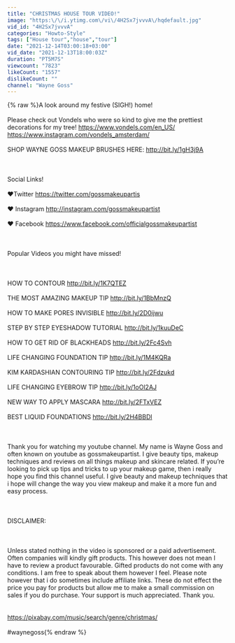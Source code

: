 ```yaml
---
title: "CHRISTMAS HOUSE TOUR VIDEO!"
image: "https:\/\/i.ytimg.com\/vi\/4H2Sx7jvvvA\/hqdefault.jpg"
vid_id: "4H2Sx7jvvvA"
categories: "Howto-Style"
tags: ["House tour","house","tour"]
date: "2021-12-14T03:00:18+03:00"
vid_date: "2021-12-13T18:00:03Z"
duration: "PT5M7S"
viewcount: "7823"
likeCount: "1557"
dislikeCount: ""
channel: "Wayne Goss"
---
```

{% raw %}A look around my festive (SIGH!) home!<br /><br />Please check out Vondels who were so kind to give me the prettiest decorations for my tree! <a rel="nofollow" target="blank" href="https://www.vondels.com/en_US/">https://www.vondels.com/en_US/</a><br /><a rel="nofollow" target="blank" href="https://www.instagram.com/vondels_amsterdam/">https://www.instagram.com/vondels_amsterdam/</a><br /><br />SHOP WAYNE GOSS MAKEUP BRUSHES HERE: <a rel="nofollow" target="blank" href="http://bit.ly/1gH3j9A">http://bit.ly/1gH3j9A</a><br /><br /><br /><br />Social Links! <br /><br />❤Twitter <a rel="nofollow" target="blank" href="https://twitter.com/gossmakeupartis">https://twitter.com/gossmakeupartis</a><br /><br />❤ Instagram <a rel="nofollow" target="blank" href="http://instagram.com/gossmakeupartist">http://instagram.com/gossmakeupartist</a><br /><br />❤ Facebook <a rel="nofollow" target="blank" href="https://www.facebook.com/officialgossmakeupartist">https://www.facebook.com/officialgossmakeupartist</a><br /><br /><br /><br />Popular Videos you might have missed!<br /><br /><br /><br />HOW TO CONTOUR <a rel="nofollow" target="blank" href="http://bit.ly/1K7QTEZ">http://bit.ly/1K7QTEZ</a><br /><br />THE MOST AMAZING MAKEUP TIP <a rel="nofollow" target="blank" href="http://bit.ly/1BbMnzQ">http://bit.ly/1BbMnzQ</a><br /><br />HOW TO MAKE PORES INVISIBLE <a rel="nofollow" target="blank" href="http://bit.ly/2D0ijwu">http://bit.ly/2D0ijwu</a><br /><br />STEP BY STEP EYESHADOW TUTORIAL <a rel="nofollow" target="blank" href="http://bit.ly/1kuuDeC">http://bit.ly/1kuuDeC</a><br /><br />HOW TO GET RID OF BLACKHEADS <a rel="nofollow" target="blank" href="http://bit.ly/2Fc4Svh">http://bit.ly/2Fc4Svh</a><br /><br />LIFE CHANGING FOUNDATION TIP <a rel="nofollow" target="blank" href="http://bit.ly/1M4KQRa">http://bit.ly/1M4KQRa</a><br /><br />KIM KARDASHIAN CONTOURING TIP <a rel="nofollow" target="blank" href="http://bit.ly/2Fdzukd">http://bit.ly/2Fdzukd</a><br /><br />LIFE CHANGING EYEBROW TIP <a rel="nofollow" target="blank" href="http://bit.ly/1oOl2AJ">http://bit.ly/1oOl2AJ</a><br /><br />NEW WAY TO APPLY MASCARA <a rel="nofollow" target="blank" href="http://bit.ly/2FTxVEZ">http://bit.ly/2FTxVEZ</a><br /><br />BEST LIQUID FOUNDATIONS <a rel="nofollow" target="blank" href="http://bit.ly/2H4BBDl">http://bit.ly/2H4BBDl</a><br /><br /><br /><br />Thank you for watching my youtube channel. My name is Wayne Goss and often known on youtube as gossmakeupartist. I give beauty tips, makeup techniques and reviews on all things makeup and skincare related. If you’re looking to pick up tips and tricks to up your makeup game, then i really hope you find this channel useful. I give beauty and makeup techniques that i hope will change the way you view makeup and make it a more fun and easy process.<br /><br /><br /><br />DISCLAIMER:<br /><br /><br /><br />Unless stated nothing in the video is sponsored or a paid advertisement. Often companies will kindly gift products. This however does not mean I have to review a product favourable. Gifted products do not come with any conditions. I am free to speak about them however I feel.  Please note however that i do sometimes include affiliate links. These do not effect the price you pay for products but allow me to make a small commission on sales if you do purchase. Your support is much appreciated. Thank you.<br /><br /><br /><a rel="nofollow" target="blank" href="https://pixabay.com/music/search/genre/christmas/">https://pixabay.com/music/search/genre/christmas/</a><br /><br />#waynegoss{% endraw %}
